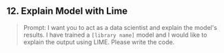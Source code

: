 ## 12. Explain Model with Lime

> Prompt: I want you to act as a data scientist and explain the model's results. I have trained a `[library name]` model and I would like to explain the output using LIME. Please write the code.